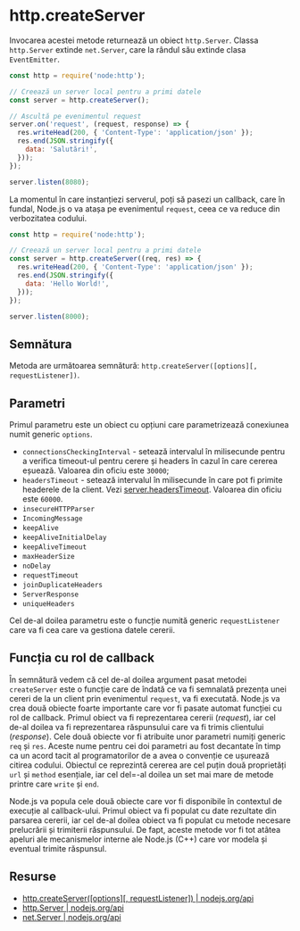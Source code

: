# http.createServer

Invocarea acestei metode returnează un obiect `http.Server`. Classa `http.Server` extinde `net.Server`, care la rândul său extinde clasa `EventEmitter`.

```javascript
const http = require('node:http');

// Creează un server local pentru a primi datele
const server = http.createServer();

// Ascultă pe evenimentul request
server.on('request', (request, response) => {
  res.writeHead(200, { 'Content-Type': 'application/json' });
  res.end(JSON.stringify({
    data: 'Salutări!',
  }));
});

server.listen(8080);
```

La momentul în care instanțiezi serverul, poți să pasezi un callback, care în fundal, Node.js o va atașa pe evenimentul `request`, ceea ce va reduce din verbozitatea codului.

```javascript
const http = require('node:http');

// Creează un server local pentru a primi datele
const server = http.createServer((req, res) => {
  res.writeHead(200, { 'Content-Type': 'application/json' });
  res.end(JSON.stringify({
    data: 'Hello World!',
  }));
});

server.listen(8000);
```

## Semnătura

Metoda are următoarea semnătură: `http.createServer([options][, requestListener])`.

## Parametri

Primul parametru este un obiect cu opțiuni care parametrizează conexiunea numit generic `options`.

- `connectionsCheckingInterval` - setează intervalul în milisecunde pentru a verifica timeout-ul pentru cerere și headers în cazul în care cererea eșuează. Valoarea din oficiu este `30000`;
- `headersTimeout` - setează intervalul în milisecunde în care pot fi primite headerele de la client. Vezi [server.headersTimeout](https://nodejs.org/api/http.html#serverheaderstimeout). Valoarea din oficiu este `60000`.
- `insecureHTTPParser`
- `IncomingMessage`
- `keepAlive`
- `keepAliveInitialDelay`
- `keepAliveTimeout`
- `maxHeaderSize`
- `noDelay`
- `requestTimeout`
- `joinDuplicateHeaders`
- `ServerResponse`
- `uniqueHeaders`

Cel de-al doilea parametru este o funcție numită generic `requestListener` care va fi cea care va gestiona datele cererii.

## Funcția cu rol de callback

În semnătură vedem că cel de-al doilea argument pasat metodei `createServer` este o funcție care de îndată ce va fi semnalată prezența unei cereri de la un client prin evenimentul `request`, va fi executată. Node.js va crea două obiecte foarte importante care vor fi pasate automat funcției cu rol de callback. Primul obiect va fi reprezentarea cererii (*request*), iar cel de-al doilea va fi reprezentarea răspunsului care va fi trimis clientului (*response*). Cele două obiecte vor fi atribuite unor parametri numiți generic `req` și `res`. Aceste nume pentru cei doi parametri au fost decantate în timp ca un acord tacit al programatorilor de a avea o convenție ce ușurează citirea codului. Obiectul ce reprezintă cererea are cel puțin două proprietăți `url` și `method` esențiale, iar cel del=-al doilea un set mai mare de metode printre care `write` și `end`.

Node.js va popula cele două obiecte care vor fi disponibile în contextul de execuție al callback-ului. Primul obiect va fi populat cu date rezultate din parsarea cererii, iar cel de-al doilea obiect va fi populat cu metode necesare prelucrării și trimiterii răspunsului. De fapt, aceste metode vor fi tot atâtea apeluri ale mecanismelor interne ale Node.js (C++) care vor modela și eventual trimite răspunsul.

## Resurse

- [http.createServer([options][, requestListener]) | nodejs.org/api](https://nodejs.org/api/http.html#httpcreateserveroptions-requestlistener)
- [http.Server | nodejs.org/api](https://nodejs.org/api/http.html#class-httpserver)
- [net.Server | nodejs.org/api](https://nodejs.org/api/net.html#class-netserver)